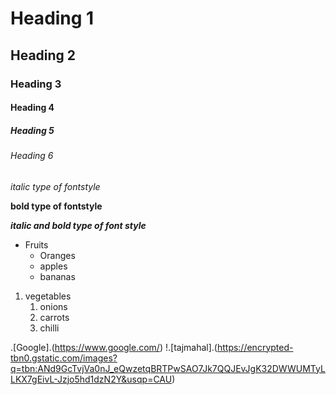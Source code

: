 # Heading 1
## Heading 2
### Heading 3
#### Heading 4
##### Heading 5
###### Heading 6
*italic type of fontstyle*

**bold type of fontstyle**

***italic and bold type of font style*** 
* Fruits
  * Oranges
  * apples
  * bananas
1. vegetables
   1. onions
   2. carrots
   3. chilli
 
.[Google].(https://www.google.com/)
!.[tajmahal].(https://encrypted-tbn0.gstatic.com/images?q=tbn:ANd9GcTvjVa0nJ_eQwzetqBRTPwSAO7Jk7QQJEvJgK32DWWUMTyLLKX7gEivL-Jzjo5hd1dzN2Y&usqp=CAU)
